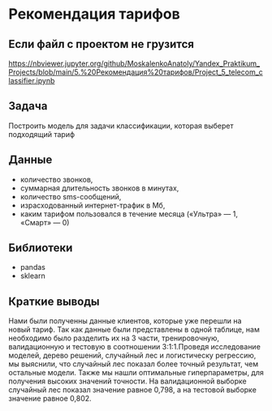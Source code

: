 # Рекомендация тарифов

## Если файл с проектом не грузится
https://nbviewer.jupyter.org/github/MoskalenkoAnatoly/Yandex_Praktikum_Projects/blob/main/5.%20Рекомендация%20тарифов/Project_5_telecom_classifier.ipynb

## Задача

Построить модель для задачи классификации, которая выберет подходящий тариф

## Данные

- количество звонков,
- суммарная длительность звонков в минутах,
- количество sms-сообщений,
- израсходованный интернет-трафик в Мб,
- каким тарифом пользовался в течение месяца («Ультра» — 1, «Смарт» — 0)

## Библиотеки

- pandas
- sklearn

## Краткие выводы

Нами были полученны данные клиентов, которые уже перешли на новый тариф. Так как данные были представлены в одной таблице, нам необходимо было разделить их на 3 части, тренировочную, валидационную и тестовую в соотношении 3:1:1.Проведя исследование моделей, дерево решений, случайный лес и логистическу регрессию, мы выяснили, что случайный лес показал более точный результат, чем остальные модели. Также мы нашли оптимальные гиперпараметры, для получения высоких значений точности. На валидационной выборке случайный лес показал значение равное 0,798, а на тестовой выборке значение равное 0,802.
